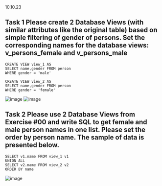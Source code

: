10.10.23
## Task 1 Please create 2 Database Views (with similar attributes like the original table) based on simple filtering of gender of persons. Set the corresponding names for the database views: v_persons_female and v_persons_male
```
CREATE VIEW view_1 AS
SELECT name,gender FROM person 
WHERE gender = 'male'
```
```
CREATE VIEW view_2 AS
SELECT name,gender FROM person 
WHERE gender = 'female'
```
![image](https://github.com/necessary22/db_practice/assets/93242683/f9fd464a-f81c-4be9-9eee-5f1f11518773)
![image](https://github.com/necessary22/db_practice/assets/93242683/bb963e82-6ff7-46f5-bd1e-3858198b5870)

## Task 2 Please use 2 Database Views from Exercise #00 and write SQL to get female and male person names in one list. Please set the order by person name. The sample of data is presented below.
```
SELECT v1.name FROM view_1 v1 
UNION ALL
SELECT v2.name FROM view_2 v2
ORDER BY name
```
![image](https://github.com/necessary22/db_practice/assets/93242683/f432a4ea-93b2-4d79-8a20-6fff5551f412)
